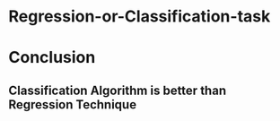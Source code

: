 # Regression-or-Classification-task
# Conclusion
## Classification Algorithm is better than Regression Technique
